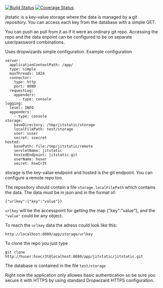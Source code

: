 [![Build Status](https://travis-ci.org/hheg/jitstatic.svg?branch=master)](https://travis-ci.org/hheg/jitstatic)
[![Coverage Status](https://coveralls.io/repos/github/hheg/jitstatic/badge.svg?branch=master)](https://coveralls.io/github/hheg/jitstatic?branch=master)

jitstatic is a key-value storage where the data is managed by a git repository. You can access each key from the database with a simple GET.

You can push an pull from it as if it were an ordinary git repo. Accessing the repo and the data enpoint can be configured to be on separate user/password combinations.

Uses dropwizards simple configuration.
Example configuration

```
server:
  applicationContextPath: /app/
  type: simple
  maxThreads: 1024
  connector:
    type: http
    port: 8080
  requestLog:
    appenders:
      - type: console
logging:
  level: INFO
  appenders:
    - type: console
storage:
    baseDirectory: /tmp/jitstatic/storage
    localFilePath: test/storage
    user: suser
    secret: ssecret
hosted:
    basePath: file:/tmp/jitstatic/remote
    servletName: jitstatic
    hostedEndpoint: jitstatic.git
    userName: huser
    secret: hseCr3t
```
storage is the key-value endpoint and hosted is the git endpoint. You can configure a remote repo too.

The repository should contain a file `storage.localFilePath` which contains the data. The data must be in json and in the format of:
```
{"urlkey":{"key":"value"}}
```
`urlkey` will be the accesspoint for getting the map {"key":"value"}, and the `"value"` could be any object.

To reach the `urlkey` data the adress could look like this: 
```
http://localhost:8080/app/storage/urlkey
```
To clone the repo you just type
```
git clone http://huser:hsecr3t@localhost:8080/app/jitstatic/jitstatic.git
```
The database is contained in the file `test/storage`

Right now the application only allowes basic authentication so be sure you secure it with HTTPS by using standard Dropwizard HTTPS configuration.
